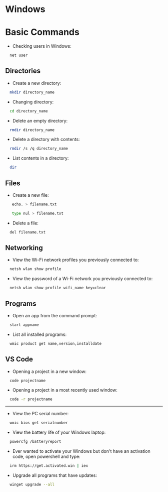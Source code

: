 # Windows 

# Basic Commands

- Checking users in Windows:
```sh
  net user
```

## Directories
- Create a new directory:
```sh
  mkdir directory_name
```

- Changing directory:
```sh
  cd directory_name
```

- Delete an empty directory:
```sh
  rmdir directory_name
```

- Delete a directory with contents:
```sh
  rmdir /s /q directory_name
```

- List contents in a directory:
```sh
  dir
```

## Files
- Create a new file:
```sh
   echo. > filename.txt
```

```sh
   type nul > filename.txt
```

- Delete a file:
```sh
  del filename.txt
```

## Networking
- View the Wi-Fi network profiles you previously connected to:
```sh
  netsh wlan show profile 
```

- View the password of a Wi-Fi network you previously connected to:
```sh
  netsh wlan show profile wifi_name key=clear
```

## Programs
- Open an app from the command prompt:
```sh
  start appname
```

- List all installed programs:
```sh
  wmic product get name,version,installdate
```

## VS Code
- Opening a project in a new window:

```sh
  code projectname
```

- Opening a project in a most recently used window:

```sh
  code -r projectname
```

---

- View the PC serial number:
```sh
  wmic bios get serialnumber
```

- View the battery life of your Windows laptop:
```sh
  powercfg /batteryreport
```

- Ever wanted to activate your Windows but don't have an activation code, open powershell and type:
```sh
  irm https://get.activated.win | iex
```

- Upgrade all programs that have updates:
```sh
  winget upgrade --all
```
